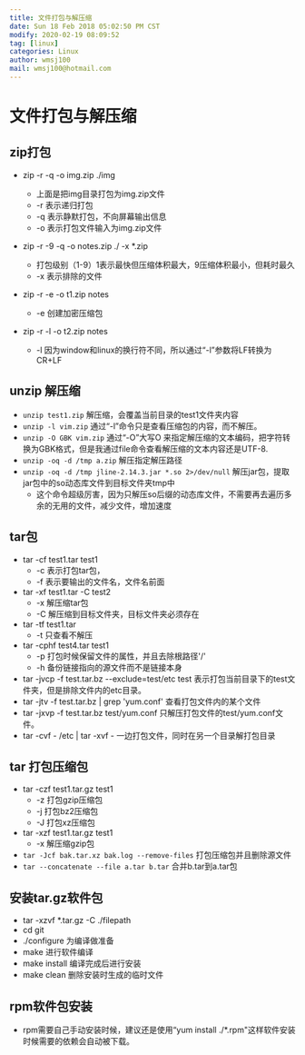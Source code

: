 ```yaml
---
title: 文件打包与解压缩
date: Sun 18 Feb 2018 05:02:50 PM CST
modify: 2020-02-19 08:09:52 
tag: [linux]
categories: Linux
author: wmsj100
mail: wmsj100@hotmail.com
---
```


# 文件打包与解压缩 

## zip打包

- zip -r -q -o img.zip ./img
	- 上面是把img目录打包为img.zip文件
	- -r 表示递归打包
	- -q 表示静默打包，不向屏幕输出信息
	- -o 表示打包文件输入为img.zip文件

- zip -r -9 -q -o notes.zip ./ -x *.zip
	- 打包级别（1-9）1表示最快但压缩体积最大，9压缩体积最小，但耗时最久
	- -x 表示排除的文件

- zip -r -e -o t1.zip notes
	- -e 创建加密压缩包
- zip -r -l -o t2.zip notes
	- -l 因为window和linux的换行符不同，所以通过“-l”参数将LF转换为CR+LF

## unzip 解压缩

- `unzip test1.zip` 解压缩，会覆盖当前目录的test1文件夹内容
- `unzip -l vim.zip` 通过“-l”命令只是查看压缩包的内容，而不解压。
- `unzip -O GBK vim.zip` 通过“-O”大写O 来指定解压缩的文本编码，把字符转换为GBK格式，但是我通过file命令查看解压缩的文本内容还是UTF-8.
- `unzip -oq -d /tmp a.zip` 解压指定解压路径
- `unzip -oq -d /tmp jline-2.14.3.jar *.so 2>/dev/null` 解压jar包，提取jar包中的so动态库文件到目标文件夹tmp中
	- 这个命令超级厉害，因为只解压so后缀的动态库文件，不需要再去遍历多余的无用的文件，减少文件，增加速度

## tar包

- tar -cf test1.tar test1 
	- -c 表示打包tar包，
	- -f 表示要输出的文件名，文件名前面
- tar -xf test1.tar -C test2
	- -x 解压缩tar包
	- -C 解压缩到目标文件夹，目标文件夹必须存在
- tar -tf test1.tar
	- -t 只查看不解压
- tar -cphf test4.tar test1
	- -p 打包时候保留文件的属性，并且去除根路径'/'
	- -h 备份链接指向的源文件而不是链接本身
- tar -jvcp -f test.tar.bz --exclude=test/etc test  表示打包当前目录下的test文件夹，但是排除文件内的etc目录。
- tar -jtv -f test.tar.bz | grep 'yum.conf'  查看打包文件内的某个文件
- tar -jxvp -f test.tar.bz test/yum.conf  只解压打包文件的test/yum.conf文件。
- tar -cvf - /etc | tar -xvf - 一边打包文件，同时在另一个目录解打包目录

## tar 打包压缩包

- tar -czf test1.tar.gz test1
	- -z 打包gzip压缩包
	- -j 打包bz2压缩包
	- -J 打包xz压缩包
- tar -xzf test1.tar.gz test1
	- -x 解压缩gzip包
- `tar -Jcf bak.tar.xz bak.log --remove-files` 打包压缩包并且删除源文件
- `tar --concatenate --file a.tar b.tar` 合并b.tar到a.tar包

## 安装tar.gz软件包

- tar -xzvf *.tar.gz -C ./filepath
- cd git
- ./configure 为编译做准备
- make 进行软件编译
- make install 编译完成后进行安装
- make clean 删除安装时生成的临时文件


## rpm软件包安装

- rpm需要自己手动安装时候，建议还是使用“yum install ./*.rpm"这样软件安装时候需要的依赖会自动被下载。

